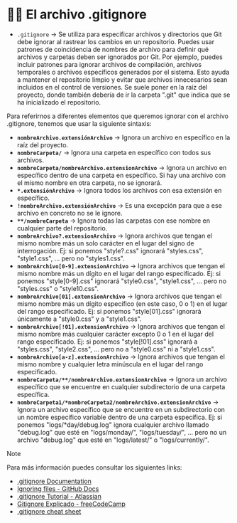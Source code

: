 # 😶‍🌫️ El archivo .gitignore
- `.gitignore` -> Se utiliza para especificar archivos y directorios que Git debe ignorar al rastrear los cambios en un repositorio. Puedes usar patrones de coincidencia de nombres de archivo para definir qué archivos y carpetas deben ser ignorados por Git. Por ejemplo, puedes incluir patrones para ignorar archivos de compilación, archivos temporales o archivos específicos generados por el sistema. Esto ayuda a mantener el repositorio limpio y evitar que archivos innecesarios sean incluidos en el control de versiones. Se suele poner en la raíz del proyecto, donde también debería de ir la carpeta ".git" que indica que se ha inicializado el repositorio.


Para referirnos a diferentes elementos que queremos ignorar con el archivo .gitignore, tenemos que usar la siguiente sintaxis:
- **`nombreArchivo.extensiónArchivo`** -> Ignora un archivo en específico en la raíz del proyecto.
- **`nombreCarpeta/`** -> Ignora una carpeta en específico con todos sus archivos.
- **`nombreCarpeta/nombreArchivo.extensionArchivo`** -> Ignora un archivo en específico dentro de una carpeta en específico. Si hay una archivo con el mismo nombre en otra carpeta, no se ignorará.
- **`*.extensiónArchivo`** -> Ignora todos los archivos con esa extensión en específico.
- **`!nombreArchivo.extensiónArchivo`** -> Es una excepción para que a ese archivo en concreto no se le ignore.
- **`**/nombreCarpeta`** -> Ignora todas las carpetas con ese nombre en cualquier parte del repositorio. 
- **`nombreArchivo?.extensionArchivo`** -> Ignora archivos que tengan el mismo nombre más un solo carácter en el lugar del signo de interrogación. Ej: si ponemos "style?.css" ignorará "styles.css", "style1.css", ... pero no "styles1.css".
- **`nombreArchivo[0-9].extensionArchivo`** ->  Ignora archivos que tengan el mismo nombre más un dígito en el lugar del rango especificado. Ej: si ponemos "style[0-9].css" ignorará "style0.css", "style1.css", ... pero no "styles.css" o "style10.css".
- **`nombreArchivo[01].extensionArchivo`** ->  Ignora archivos que tengan el mismo nombre más un dígito específico (en este caso, 0 o 1) en el lugar del rango especificado. Ej: si ponemos "style[01].css" ignorará únicamente a "style0.css" y a "style1.css".
- **`nombreArchivo[!01].extensionArchivo`** -> Ignora archivos que tengan el mismo nombre más cualquier carácter excepto 0 o 1 en el lugar del rango especificado. Ej: si ponemos "style[!01].css" ignorará a "styles.css", "style2.css", ... pero no a "style0.css" ni a "style1.css".
- **`nombreArchivo[a-z].extensionArchivo`** -> Ignora archivos que tengan el mismo nombre y cualquier letra minúscula en el lugar del rango especificado.
- **`nombreCarpeta/**/nombreArchivo.extensionArchivo`** -> Ignora un archivo específico que se encuentre en cualquier subdirectorio de una carpeta específica.
- **`nombreCarpeta1/*nombreCarpeta2/nombreArchivo.extensionArchivo`** -> Ignora un archivo específico que se encuentre en un subdirectorio con un nombre específico variable dentro de una carpeta específica. Ej: si ponemos "logs/*day/debug.log" ignora cualquier archivo llamado "debug.log" que esté en "logs/monday/", "logs/tuesday/", ... pero no un archivo "debug.log" que esté en "logs/latest/" o "logs/currently/".

> [!NOTE]
> Para más información puedes consultar los siguientes links:
> - [.gitignore Documentation](https://git-scm.com/docs/gitignore)
> - [Ignoring files - GitHub Docs](https://docs.github.com/en/get-started/getting-started-with-git/ignoring-files)
> - [.gitignore Tutorial - Atlassian](https://www.atlassian.com/es/git/tutorials/saving-changes/gitignore)
> - [Gitignore Explicado - freeCodeCamp](https://www.freecodecamp.org/espanol/news/gitignore-explicado-que-es-y-como-agregar-a-tu-repositorio/)
> - [.gitignore cheat sheet](https://gist.github.com/jstnlvns/ebaa046fae16543cc9efc7f24bcd0e31)
